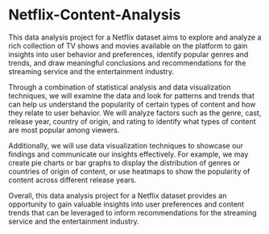 # Netflix-Content-Analysis
This data analysis project for a Netflix dataset aims to explore and analyze a rich collection of TV shows and movies available on the platform to gain insights into user behavior and preferences, identify popular genres and trends, and draw meaningful conclusions and recommendations for the streaming service and the entertainment industry.

Through a combination of statistical analysis and data visualization techniques, we will examine the data and look for patterns and trends that can help us understand the popularity of certain types of content and how they relate to user behavior. We will analyze factors such as the genre, cast, release year, country of origin, and rating to identify what types of content are most popular among viewers.

Additionally, we will use data visualization techniques to showcase our findings and communicate our insights effectively. For example, we may create pie charts or bar graphs to display the distribution of genres or countries of origin of content, or use heatmaps to show the popularity of content across different release years.

Overall, this data analysis project for a Netflix dataset provides an opportunity to gain valuable insights into user preferences and content trends that can be leveraged to inform recommendations for the streaming service and the entertainment industry.

